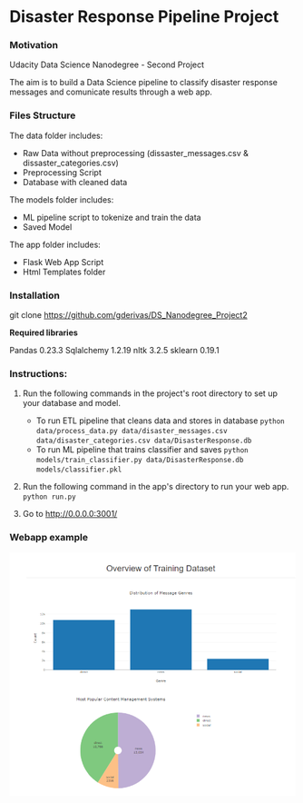 # Disaster Response Pipeline Project

### Motivation

Udacity Data Science Nanodegree - Second Project

The aim is to build a Data Science pipeline to classify disaster response messages and comunicate results through a web app.

### Files Structure

The data folder includes:
- Raw Data without preprocessing (dissaster_messages.csv & dissaster_categories.csv)
- Preprocessing Script
- Database with cleaned data

The models folder includes:
- ML pipeline script to tokenize and train the data 
- Saved Model

The app folder includes:
- Flask Web App Script
- Html Templates folder

### Installation

git clone https://github.com/gderivas/DS_Nanodegree_Project2

**Required libraries**

Pandas 0.23.3
Sqlalchemy 1.2.19
nltk 3.2.5
sklearn 0.19.1


### Instructions:
1. Run the following commands in the project's root directory to set up your database and model.

    - To run ETL pipeline that cleans data and stores in database
        `python data/process_data.py data/disaster_messages.csv data/disaster_categories.csv data/DisasterResponse.db`
    - To run ML pipeline that trains classifier and saves
        `python models/train_classifier.py data/DisasterResponse.db models/classifier.pkl`

2. Run the following command in the app's directory to run your web app.
    `python run.py`

3. Go to http://0.0.0.0:3001/

### Webapp example

![Image: Webapp ](app/screenshot.png)
